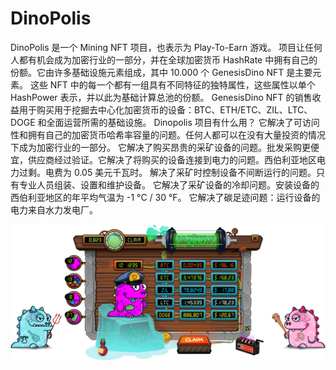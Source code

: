 # DinoPolis

DinoPolis 是一个 Mining NFT 项目，也表示为 Play-To-Earn 游戏。
项目让任何人都有机会成为加密行业的一部分，并在全球加密货币 HashRate 中拥有自己的份额。它由许多基础设施元素组成，其中 10.000 个 GenesisDino NFT 是主要元素。
这些 NFT 中的每一个都有一组具有不同特征的独特属性，这些属性以单个 HashPower 表示，并以此为基础计算总池的份额。
GenesisDino NFT 的销售收益用于购买用于挖掘去中心化加密货币的设备：BTC、ETH/ETC、ZIL、LTC、DOGE 和全面运营所需的基础设施。
Dinopolis 项目有什么用？
它解决了可访问性和拥有自己的加密货币哈希率容量的问题。任何人都可以在没有大量投资的情况下成为加密行业的一部分。
它解决了购买昂贵的采矿设备的问题。批发采购更便宜，供应商经过验证。它解决了将购买的设备连接到电力的问题。西伯利亚地区电力过剩。电费为 0.05 美元千瓦时。
解决了采矿时控制设备不间断运行的问题。只有专业人员组装、设置和维护设备。
它解决了采矿设备的冷却问题。安装设备的西伯利亚地区的年平均气温为 -1 °C / 30 °F。
它解决了碳足迹问题：运行设备的电力来自水力发电厂。

![what_dino](what_dino.png)
